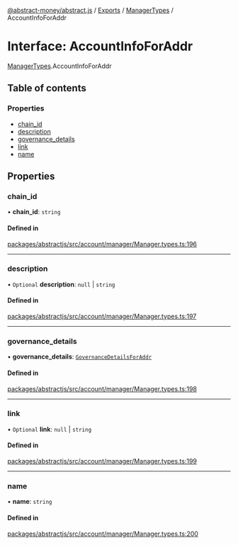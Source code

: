 [@abstract-money/abstract.js](../README.md) / [Exports](../modules.md) / [ManagerTypes](../modules/ManagerTypes.md) / AccountInfoForAddr

# Interface: AccountInfoForAddr

[ManagerTypes](../modules/ManagerTypes.md).AccountInfoForAddr

## Table of contents

### Properties

- [chain\_id](ManagerTypes.AccountInfoForAddr.md#chain_id)
- [description](ManagerTypes.AccountInfoForAddr.md#description)
- [governance\_details](ManagerTypes.AccountInfoForAddr.md#governance_details)
- [link](ManagerTypes.AccountInfoForAddr.md#link)
- [name](ManagerTypes.AccountInfoForAddr.md#name)

## Properties

### chain\_id

• **chain\_id**: `string`

#### Defined in

[packages/abstractjs/src/account/manager/Manager.types.ts:196](https://github.com/AbstractSDK/frontend/blob/07410073/packages/abstractjs/src/account/manager/Manager.types.ts#L196)

___

### description

• `Optional` **description**: ``null`` \| `string`

#### Defined in

[packages/abstractjs/src/account/manager/Manager.types.ts:197](https://github.com/AbstractSDK/frontend/blob/07410073/packages/abstractjs/src/account/manager/Manager.types.ts#L197)

___

### governance\_details

• **governance\_details**: [`GovernanceDetailsForAddr`](../modules/ManagerTypes.md#governancedetailsforaddr)

#### Defined in

[packages/abstractjs/src/account/manager/Manager.types.ts:198](https://github.com/AbstractSDK/frontend/blob/07410073/packages/abstractjs/src/account/manager/Manager.types.ts#L198)

___

### link

• `Optional` **link**: ``null`` \| `string`

#### Defined in

[packages/abstractjs/src/account/manager/Manager.types.ts:199](https://github.com/AbstractSDK/frontend/blob/07410073/packages/abstractjs/src/account/manager/Manager.types.ts#L199)

___

### name

• **name**: `string`

#### Defined in

[packages/abstractjs/src/account/manager/Manager.types.ts:200](https://github.com/AbstractSDK/frontend/blob/07410073/packages/abstractjs/src/account/manager/Manager.types.ts#L200)
